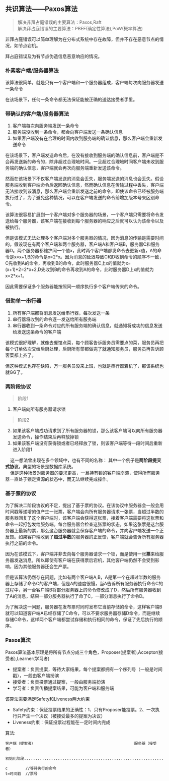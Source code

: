 ## 共识算法——Paxos算法
> 解决非拜占庭错误的主要算法：Paxos,Raft<br>
 解决拜占庭错误的主要算法：PBEF(确定性算法),PoW(概率算法)

非拜占庭错误可以简单理解为在分布式系统中存在故障，但并不存在恶意节点的情况，如节点宕机。

拜占庭错误及为有节点伪造信息恶意响应的情况。

### 朴素客户端/服务器算法
该算法很简单，就是只有一个客户端和一个服务器组成，客户端每次向服务器发送一条命令

在该场景下，任何一条命令都无法保证能被正确的送达接受者手里。

### 带确认的客户端/服务器算法

 1. 客户端每次向服务端发送一条命令
 2. 服务端没收到一条命令，都会向客户端发送一条确认信息
 3. 如果客户端没有在合理的时间内收到服务端的确认信息，那么客户端会重新发送命令


在该场景下，客户端发送命令后，在没有接收到服务端的确认信息前，客户端是不会再发送新的命令的，除非超过合理地时间。一旦超过合理地时间客户端未收到服务端的确认信息，客户端就会再次向服务端重新发送该命令。

然而在该场景下不仅客户端发送的消息会丢失，服务端发送的消息也会丢失。假设服务端收到客户端命令后返回确认信息，然而确认信息在传输过程中丢失，客户端无法接收到该消息，那么客户端会重新发送之前的命令，即使该命令已经被服务端执行过了，为了避免这种情况，可以在客户端发送的命令前增加版本号来区别命令。

该算法很容易扩展到一个客户端对多个服务器的场景，一个客户端只需要将命令发送给每个服务器，该客户端在接收到每个服务器的响应之后就可以认为该命令以及被执行。

但是该模式无法处理多个客户端对多个服务器的情况，因为消息的传输是需要时间的。假设现在有两个客户端和两个服务器，客户端A和客户端B，服务器C和服务器D。两个服务器都维护同一个值x，此时两个客户端都发命令去更新x值，A的命令是x=x+1,B的命令是x=2\*x。因为消息的延迟导致C和D收到命令的顺序不一致，C先收到A的命令，再收到B的命令，此时服务器C上x的值就为x=(x+1)\*2=2\*x+2,D先收到B的命令再收到A的命令，此时服务器D上x的值就为x=2\*x+1。

因此需要保证多个服务器能按照同一顺序执行多个客户端传来的命令。


### 借助单一串行器

 1. 所有客户端都将消息发送给串行器，每次发送一条
 2. 串行器将收到的命令逐一发送给所有服务端
 3. 串行器收到一条命令对应的所有服务端的确认信息，就通知将成功的信息发送给发送这条命令的客户端

该模式很好理解，就像去餐馆点菜，每个顾客告诉服务员需要点的菜，服务员再把每个订单依次交给后厨处理，后厨所有菜都做完了就通知服务员，服务员再告诉顾客菜都上齐了。

但这种模式也存在缺陷，万一服务员没来上班，也就是串行器宕机了，那该系统也就GG了。

### 两阶段协议

  > 阶段1  

 1. 客户端向所有服务器请求锁
 
  >  阶段2

 2. 如果该客户端成功请求到了所有服务器的锁，那么该客户端可以向所有服务器发送命令，操作结束后再释放掉锁
 3. 如果该客户端没有获得锁或者已经释放了锁，则该客户端等待一段时间后重新进入阶段1

&nbsp;&nbsp;&nbsp;&nbsp;这一想法曾出现在多个领域中，也有不同的名称：
其中一个例子是**两阶段提交式协议**，典型的场景是数据库系统。<br>
&nbsp;&nbsp;&nbsp;&nbsp;但是这种场景对服务器的要求更高，一旦持有锁的客户端崩溃，使得所有服务器一直处于锁定资源的状态中，而无法继续完成操作。

### 基于票的协议

为了解决二阶段协议的不足，提出了基于票的协议。在该协议中服务器会一般会用时间戳等递增的值产生一张票，客户端会向所有服务器请求一张票，当超过半数的服务器回复了这个客户端时，该客户端会获得这张票，接着客户端需要将这张票和命令一起打包发给服务端。每台服务器会检查这张票的状态，如果这张票是这台服务器上最新的票，那么这台服务器就会保存客户端的命令，并向客户端发送一个正反馈。如果客户端收到了**超过半数**的服务器的正反馈，客户端就会告诉所有服务器执行之前的命令。

因为在该模式下，客户端并非去向每个服务器请求一个锁，而是使用一张**票**来给服务器发送消息，所以即使有客户端在获得票后宕机，其他客户端仍然不会受到影响，因为其他服务器还会生产票。

但是该算法仍然存在问题，比如有两个客户端A,B，A是第一个在超过半数的服务器上存储了命令C的客户端，但是A的速度很慢，当A告诉所有服务器执行命令C的过程中，另一台客户端B将部分服务器上的命令修改成了D，然后所有服务器收到了A的消息，结果一部分服务器执行了命了C，一部分消息执行了命令D。

为了解决这一问题，服务器在发布票时同时发布它当前存储的命令，这样客户端B就可以知道客户端A已经存储了C命令，可以不要求服务器存储D命令，而是继续存储C命令，这样两个客户端都尝试存储和执行相同的命令，保证了先后执行的顺序。



### Paxos算法
Paxos算法基本原理是将所有节点分成三个角色，Proposer(提案者),Acceptor(接受者),Learner(学习者)

- 提案者：负责提案，等待大家结果，每个提案都拥有一个序列号（一般是时间戳），一般由客户端扮演
- 接受者：负责投票通过提案，一般由服务端扮演
- 学习者：负责传播提案结果，可能为客户端和服务端

该算法需要满足Safety和Liveness两大约束

- Safety约束：保证投票结果的正确性：1、只有Proposer能投票。2、一次执行只产生一个决议（被接受最多的提案为决议）
- Liveness约束：保证投票过程能在一定时间内完成

算法:

	客户端（提案者）											服务器（接受者）
	
	初始化阶段..............................................................			

	c     	 //等待执行的命令									
	t=时间戳  //票号   
